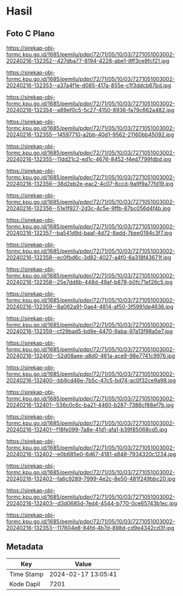 # Hasil

## Foto C Plano

https://sirekap-obj-formc.kpu.go.id/1685/pemilu/pdpr/72/71/05/10/03/7271051003002-20240216-132352--427dba77-8194-4228-abe1-8ff3ce8fcf21.jpg

https://sirekap-obj-formc.kpu.go.id/1685/pemilu/pdpr/72/71/05/10/03/7271051003002-20240216-132353--a37a4f1e-d085-417a-855e-c1f3ddcb67bd.jpg

https://sirekap-obj-formc.kpu.go.id/1685/pemilu/pdpr/72/71/05/10/03/7271051003002-20240216-132354--a89ef0c5-5c27-4150-8936-fa79c662a482.jpg

https://sirekap-obj-formc.kpu.go.id/1685/pemilu/pdpr/72/71/05/10/03/7271051003002-20240216-132355--14597710-a2bb-40d1-9562-21160bb45092.jpg

https://sirekap-obj-formc.kpu.go.id/1685/pemilu/pdpr/72/71/05/10/03/7271051003002-20240216-132355--11dd21c2-ed1c-4676-8452-f4ed7799fdbd.jpg

https://sirekap-obj-formc.kpu.go.id/1685/pemilu/pdpr/72/71/05/10/03/7271051003002-20240216-132356--38d2eb2e-eac2-4c07-8ccd-9a9f9a77fd19.jpg

https://sirekap-obj-formc.kpu.go.id/1685/pemilu/pdpr/72/71/05/10/03/7271051003002-20240216-132356--51e1f927-2d3c-4c5e-9ffb-87bc056d4f4b.jpg

https://sirekap-obj-formc.kpu.go.id/1685/pemilu/pdpr/72/71/05/10/03/7271051003002-20240216-132357--ba541d9d-baaf-4d72-8add-7bee0194c3f7.jpg

https://sirekap-obj-formc.kpu.go.id/1685/pemilu/pdpr/72/71/05/10/03/7271051003002-20240216-132358--ec0fbd6c-3d82-4027-a4f0-6a318f43671f.jpg

https://sirekap-obj-formc.kpu.go.id/1685/pemilu/pdpr/72/71/05/10/03/7271051003002-20240216-132358--25e7dd6b-448d-49af-b878-b0fc71ef26c5.jpg

https://sirekap-obj-formc.kpu.go.id/1685/pemilu/pdpr/72/71/05/10/03/7271051003002-20240216-132359--8a062a91-0ae4-4814-af50-3f5991de4636.jpg

https://sirekap-obj-formc.kpu.go.id/1685/pemilu/pdpr/72/71/05/10/03/7271051003002-20240216-132359--cf29bad5-bd9e-4470-9aba-97a13f98a5e7.jpg

https://sirekap-obj-formc.kpu.go.id/1685/pemilu/pdpr/72/71/05/10/03/7271051003002-20240216-132400--52d08aee-a8d0-461a-ace9-98e7741c9976.jpg

https://sirekap-obj-formc.kpu.go.id/1685/pemilu/pdpr/72/71/05/10/03/7271051003002-20240216-132400--bb9cd46e-7b5c-47c5-bd74-ac0f32ce9a98.jpg

https://sirekap-obj-formc.kpu.go.id/1685/pemilu/pdpr/72/71/05/10/03/7271051003002-20240216-132401--536c0c6c-ba21-4460-b287-7386cf88ef7b.jpg

https://sirekap-obj-formc.kpu.go.id/1685/pemilu/pdpr/72/71/05/10/03/7271051003002-20240216-132401--f18fe099-7a8e-41d1-afa1-b39f85068cd5.jpg

https://sirekap-obj-formc.kpu.go.id/1685/pemilu/pdpr/72/71/05/10/03/7271051003002-20240216-132402--e0b685e0-6d67-4181-a848-7934320c1234.jpg

https://sirekap-obj-formc.kpu.go.id/1685/pemilu/pdpr/72/71/05/10/03/7271051003002-20240216-132402--fa6c9289-7999-4e2c-8e50-481f249bbc20.jpg

https://sirekap-obj-formc.kpu.go.id/1685/pemilu/pdpr/72/71/05/10/03/7271051003002-20240216-132403--d3d0685d-7ed4-4544-b770-0ce65743b1ec.jpg

https://sirekap-obj-formc.kpu.go.id/1685/pemilu/pdpr/72/71/05/10/03/7271051003002-20240216-132353--117604e8-84fd-4b7d-898d-cd9e4342cd3f.jpg


## Metadata

| Key        | Value               |
| ---------- | ------------------- |
| Time Stamp | 2024-02-17 13:05:41 |
| Kode Dapil | 7201                |



